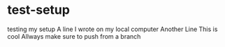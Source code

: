# test-setup
testing my setup
A line I wrote on my local computer
Another Line
This is cool
Allways make sure to push from a branch